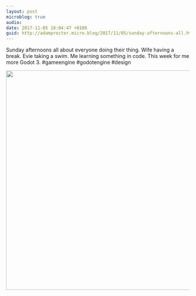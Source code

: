 ```yaml
---
layout: post
microblog: true
audio: 
date: 2017-11-05 18:04:47 +0100
guid: http://adamprocter.micro.blog/2017/11/05/sunday-afternoons-all.html
---
```

Sunday afternoons all about everyone doing their thing. Wife having a break. Evie taking a swim. Me learning something in code. This week for me more Godot 3. #gameengine #godotengine #design

<img src="http://discursive.adamprocter.co.uk/uploads/2017/0032f0adb7.jpg" width="600" height="600" />
